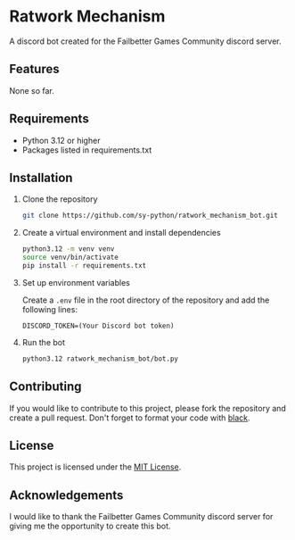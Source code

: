 # Ratwork Mechanism
A discord bot created for the Failbetter Games Community discord server.

## Features
None so far.

## Requirements

- Python 3.12 or higher
- Packages listed in requirements.txt

## Installation
1. Clone the repository

    ```bash
    git clone https://github.com/sy-python/ratwork_mechanism_bot.git
    ```

2. Create a virtual environment and install dependencies

    ```bash
    python3.12 -m venv venv
    source venv/bin/activate
    pip install -r requirements.txt
    ```

3. Set up environment variables

    Create a `.env` file in the root directory of the repository and add the following lines:

    ```
    DISCORD_TOKEN=(Your Discord bot token)
    ```

4. Run the bot

    ```bash
    python3.12 ratwork_mechanism_bot/bot.py
    ```

## Contributing
If you would like to contribute to this project, please fork the repository and create a pull request.
Don't forget to format your code with [black](https://black.readthedocs.io/en/stable/).

## License
This project is licensed under the [MIT License](https://github.com/sy-python/ratwork_mechanism_bot/blob/main/LICENSE.md).

## Acknowledgements
I would like to thank the Failbetter Games Community discord server for giving me the opportunity to create this bot.
